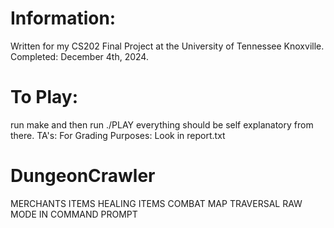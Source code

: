 

# Information:
Written for my CS202 Final Project at the University of Tennessee Knoxville.
Completed: December 4th, 2024.

# To Play:
run make and then run ./PLAY
everything should be self explanatory from there.
TA's: For Grading Purposes: Look in report.txt 

# DungeonCrawler
   MERCHANTS
   ITEMS
   HEALING ITEMS
   COMBAT
   MAP TRAVERSAL
   RAW MODE IN COMMAND PROMPT

